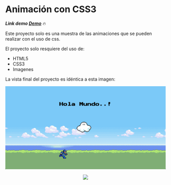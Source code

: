 # Animación con CSS3

***Link demo [Demo](https://shinobiluis.github.io/Animate-Background/)***  🔥

Este proyecto solo es una muestra de las animaciones que se pueden realizar con el uso de css.

El proyecto solo resquiere del uso de:
- HTML5 
- CSS3
- Imagenes

La vista final del proyecto es idéntica a esta imagen:

<p align="center"><img src="./readme/screen.png" width="800"></p>



<p align="center"><img src="https://camo.githubusercontent.com/df0511358c10d85475a8211530a2aea1d0abd5ed/68747470733a2f2f6f63746f6465782e6769746875622e636f6d2f696d616765732f66696c6d746f636174732e706e67" width="600"></p>